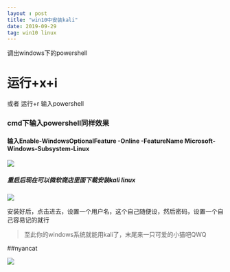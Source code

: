 ```yaml
---
layout : post
title: "win10中安装kali"
date: 2019-09-29
tag: win10 linux
---
```


调出windows下的powershell

# 运行+x+i

或者 运行+r  输入powershell

### cmd下输入powershell同样效果

#### 输入Enable-WindowsOptionalFeature -Online -FeatureName Microsoft-Windows-Subsystem-Linux

![](http://www.bigbai.fun/img/20190929141249.png)

##### 重启后现在可以微软商店里面下载安装kali linux

![](http://www.bigbai.fun/img/20190929142306.png)

<div>
安装好后，点击进去，设置一个用户名，这个自己随便设，然后密码，设置一个自己容易记的就行
</div>

> 至此你的windows系统就能用kali了，末尾来一只可爱的小猫吧QWQ

##nyancat 

![](http://www.bigbai.fun/img/20190929143237.png)
